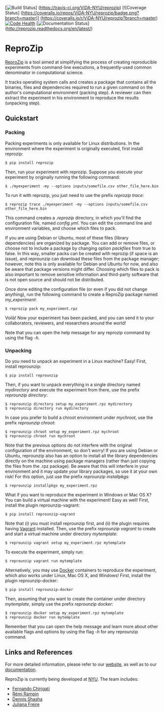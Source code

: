 [![Build Status](https://travis-ci.org/ViDA-NYU/reprozip.svg?branch=master)]
(https://travis-ci.org/ViDA-NYU/reprozip)
[![Coverage Status]
(https://coveralls.io/repos/ViDA-NYU/reprozip/badge.png?branch=master)]
(https://coveralls.io/r/ViDA-NYU/reprozip?branch=master)
[![Code Health](https://landscape.io/github/ViDA-NYU/reprozip/master/landscape.png)](https://landscape.io/github/ViDA-NYU/reprozip/master)
[![Documentation Status](https://readthedocs.org/projects/reprozip/badge/)]
(http://reprozip.readthedocs.org/en/latest/)

ReproZip
========

[ReproZip][web] is a tool aimed at simplifying the process of creating
reproducible experiments from command-line executions, a frequently-used common
denominator in computational science.

It tracks operating system calls and creates a package that contains all the
binaries, files and dependencies required to run a given command on the
author's computational environment (packing step). A reviewer can then extract
the experiment in his environment to reproduce the results (unpacking step).

Quickstart
----------

### Packing

Packing experiments is only available for Linux distributions. In the
environment where the experiment is originally executed, first install
reprozip:

    $ pip install reprozip

Then, run your experiment with reprozip. Suppose you execute your experiment by
originally running the following command:

    $ ./myexperiment -my --options inputs/somefile.csv other_file_here.bin

To run it with reprozip, you just need to use the prefix *reprozip trace*:

    $ reprozip trace ./myexperiment -my --options inputs/somefile.csv other_file_here.bin

This command creates a *.reprozip* directory, in which you'll find the
configuration file, named *config.yml*. You can edit the command line and
environment variables, and choose which files to pack.

If you are using Debian or Ubuntu, most of these files (library dependencies)
are organized by package. You can add or remove files, or choose not to include
a package by changing option *packfiles* from true to false. In this way,
smaller packs can be created with reprozip (if space is an issue), and
reprounzip can download these files from the package manager; however, note
this is only available for Debian and Ubuntu for now, and also be aware that
package versions might differ. Choosing which files to pack is also important
to remove sensitive information and third-party software that is not open
source and should not be distributed.

Once done editing the configuration file (or even if you did not change
anything), run the following command to create a ReproZip package named
*my_experiment*:

    $ reprozip pack my_experiment.rpz

Voil&agrave;! Now your experiment has been packed, and you can send it to your
collaborators, reviewers, and researchers around the world!

Note that you can open the help message for any reprozip command by using the
flag *-h*.

### Unpacking

Do you need to unpack an experiment in a Linux machine? Easy! First, install
reprounzip:

    $ pip install reprounzip

Then, if you want to unpack everything in a single directory named
*mydirectory* and execute the experiment from there, use the prefix *reprounzip
directory*:

    $ reprounzip directory setup my_experiment.rpz mydirectory
    $ reprounzip directory run mydirectory

In case you prefer to build a chroot environment under *mychroot*, use the
prefix *reprounzip chroot*:

    $ reprounzip chroot setup my_experiment.rpz mychroot
    $ reprounzip chroot run mychroot

Note that the previous options do not interfere with the original configuration
of the environment, so don't worry! If you are using Debian or Ubuntu,
reprounzip also has an option to install all the library dependencies directly
on the machine using package managers (rather than just copying the files from
the .rpz package). Be aware that this will interfere in your environment and it
may update your library packages, so use it at your own risk! For this option,
just use the prefix *reprounzip installpkgs*:

    $ reprounzip installpkgs my_experiment.rpz

What if you want to reproduce the experiment in Windows or Mac OS X? You can
build a virtual machine with the experiment! Easy as well! First, install the
plugin reprounzip-vagrant:

    $ pip install reprounzip-vagrant

Note that (i) you must install reprounzip first, and (ii) the plugin requires
having [Vagrant][vagrant] installed. Then, use the prefix *reprounzip vagrant*
to create and start a virtual machine under directory *mytemplate*:

    $ reprounzip vagrant setup my_experiment.rpz mytemplate

To execute the experiment, simply run:

    $ reprounzip vagrant run mytemplate

Alternatively, you may use [Docker][docker] containers to reproduce the
experiment, which also works under Linux, Mac OS X, and Windows! First, install
the plugin reprounzip-docker:

    $ pip install reprounzip-docker

Then, assuming that you want to create the container under directory
*mytemplate*, simply use the prefix *reprounzip docker*:

    $ reprounzip docker setup my_experiment.rpz mytemplate
    $ reprounzip docker run mytemplate

Remember that you can open the help message and learn more about other
available flags and options by using the flag *-h* for any reprounzip command.

Links and References
--------------------

For more detailed information, please refer to our [website][web], as well as
to our [documentation][docs].

ReproZip is currently being developed at [NYU][nyu]. The team includes:

* [Fernando Chirigati][fc]
* [Rémi Rampin][rr]
* [Dennis Shasha][ds]
* [Juliana Freire][jf]

[vagrant]: http://www.vagrantup.com/
[docker]: https://www.docker.com/
[docs]: http://reprozip.readthedocs.org/
[web]: http://vida-nyu.github.io/reprozip/
[pz]: https://pypi.python.org/pypi/reprozip
[puz]: https://pypi.python.org/pypi/reprounzip
[puzd]: https://pypi.python.org/pypi/reprounzip-docker
[puzv]: https://pypi.python.org/pypi/reprounzip-vagrant
[fc]: http://vgc.poly.edu/~fchirigati/
[rr]: https://www.linkedin.com/profile/view?id=98448601
[jf]: http://vgc.poly.edu/~juliana/
[ds]: http://cs.nyu.edu/shasha/
[nyu]: http://engineering.nyu.edu/

